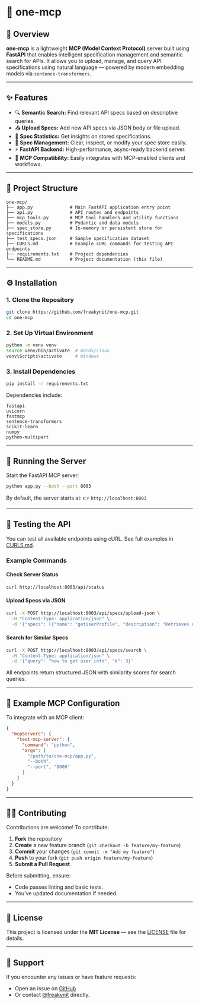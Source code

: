 # 🧠 one-mcp


## 🚀 Overview

**one-mcp** is a lightweight **MCP (Model Context Protocol)** server built using **FastAPI** that enables intelligent specification management and semantic search for APIs.
It allows you to upload, manage, and query API specifications using natural language — powered by modern embedding models via `sentence-transformers`.

---

## ✨ Features

* 🔍 **Semantic Search:** Find relevant API specs based on descriptive queries.
* 📤 **Upload Specs:** Add new API specs via JSON body or file upload.
* 🧾 **Spec Statistics:** Get insights on stored specifications.
* 🧹 **Spec Management:** Clear, inspect, or modify your spec store easily.
* ⚡ **FastAPI Backend:** High-performance, async-ready backend server.
* 🤝 **MCP Compatibility:** Easily integrates with MCP-enabled clients and workflows.

---

## 🧩 Project Structure

```
one-mcp/
├── app.py              # Main FastAPI application entry point
├── api.py              # API routes and endpoints
├── mcp_tools.py        # MCP tool handlers and utility functions
├── models.py           # Pydantic and data models
├── spec_store.py       # In-memory or persistent store for specifications
├── test_specs.json     # Sample specification dataset
├── CURLS.md            # Example cURL commands for testing API endpoints
├── requirements.txt    # Project dependencies
└── README.md           # Project documentation (this file)
```

---

## ⚙️ Installation

### 1. Clone the Repository

```bash
git clone https://github.com/freakynit/one-mcp.git
cd one-mcp
```

### 2. Set Up Virtual Environment

```bash
python -m venv venv
source venv/bin/activate  # macOS/Linux
venv\Scripts\activate     # Windows
```

### 3. Install Dependencies

```bash
pip install -r requirements.txt
```

Dependencies include:

```
fastapi
uvicorn
fastmcp
sentence-transformers
scikit-learn
numpy
python-multipart
```

---

## 🧠 Running the Server

Start the FastAPI MCP server:

```bash
python app.py --both --port 8003
```

By default, the server starts at:
👉 `http://localhost:8003`

---

## 🧪 Testing the API

You can test all available endpoints using cURL.
See full examples in [CURLS.md](./CURLS.md).

### Example Commands

#### Check Server Status

```bash
curl http://localhost:8003/api/status
```

#### Upload Specs via JSON

```bash
curl -X POST http://localhost:8003/api/specs/upload-json \
  -H "Content-Type: application/json" \
  -d '{"specs": [{"name": "getUserProfile", "description": "Retrieves user profile"}]}'
```

#### Search for Similar Specs

```bash
curl -X POST http://localhost:8003/api/specs/search \
  -H "Content-Type: application/json" \
  -d '{"query": "how to get user info", "k": 3}'
```

All endpoints return structured JSON with similarity scores for search queries.

---

## 🧰 Example MCP Configuration

To integrate with an MCP client:

```json
{
  "mcpServers": {
    "test-mcp-server": {
      "command": "python",
      "args": [
        "/path/to/one-mcp/app.py",
        "--both",
        "--port", "8000"
      ]
    }
  }
}
```

---

## 🧑‍💻 Contributing

Contributions are welcome!
To contribute:

1. **Fork** the repository
2. **Create** a new feature branch (`git checkout -b feature/my-feature`)
3. **Commit** your changes (`git commit -m "Add my feature"`)
4. **Push** to your fork (`git push origin feature/my-feature`)
5. **Submit a Pull Request**

Before submitting, ensure:

* Code passes linting and basic tests.
* You’ve updated documentation if needed.

---

## 📜 License

This project is licensed under the **MIT License** — see the [LICENSE](LICENSE) file for details.

---

## 💬 Support

If you encounter any issues or have feature requests:

* Open an issue on [GitHub](https://github.com/freakynit/one-mcp/issues)
* Or contact [@freakynit](https://github.com/freakynit) directly.

